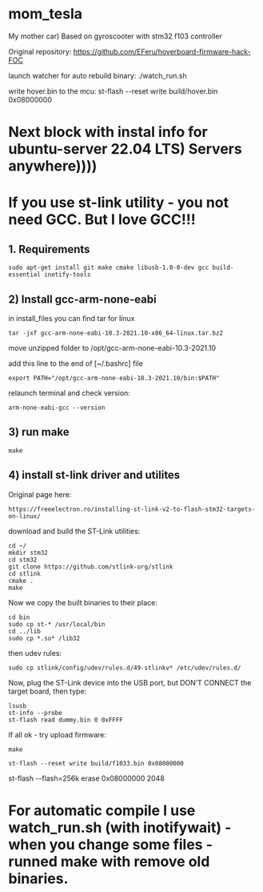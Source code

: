 # mom_tesla
My mother car) Based on gyroscooter with stm32 f103 controller

Original repository: https://github.com/EFeru/hoverboard-firmware-hack-FOC

launch watcher for auto rebuild binary:
./watch_run.sh

write hover.bin to the mcu:
st-flash --reset write build/hover.bin 0x08000000

# Next block with instal info for ubuntu-server 22.04 LTS) Servers anywhere)))) 
# If you use st-link utility - you not need GCC. But I love GCC!!!

## 1. Requirements

```
sudo apt-get install git make cmake libusb-1.0-0-dev gcc build-essential inotify-tools
```


## 2) Install gcc-arm-none-eabi

in install_files you can find tar for linux

```
tar -jxf gcc-arm-none-eabi-10.3-2021.10-x86_64-linux.tar.bz2
```

move unzipped folder to /opt/gcc-arm-none-eabi-10.3-2021.10

add this line to the end of [~/.bashrc] file 

```
export PATH="/opt/gcc-arm-none-eabi-10.3-2021.10/bin:$PATH"
```

relaunch terminal and check version:

```
arm-none-eabi-gcc --version
```

## 3) run make

```
make
```

## 4) install st-link driver and utilites
Original page here:

```
https://freeelectron.ro/installing-st-link-v2-to-flash-stm32-targets-on-linux/
```

download and build the ST-Link utilities:

```
cd ~/
mkdir stm32
cd stm32
git clone https://github.com/stlink-org/stlink
cd stlink
cmake .
make
```


Now we copy the built binaries to their place:

```
cd bin
sudo cp st-* /usr/local/bin
cd ../lib
sudo cp *.so* /lib32
```

then udev rules:

```
sudo cp stlink/config/udev/rules.d/49-stlinkv* /etc/udev/rules.d/
```

Now, plug the ST-Link device into the USB port, but DON’T CONNECT the target board, then type:

```
lsusb
st-info --probe
st-flash read dummy.bin 0 0xFFFF
```

If all ok - try upload firmware:

```
make

st-flash --reset write build/f1033.bin 0x08000000

```



 st-flash --flash=256k erase 0x08000000 2048


# For automatic compile I use watch_run.sh (with inotifywait) - when you change some files - runned make with remove old binaries.





